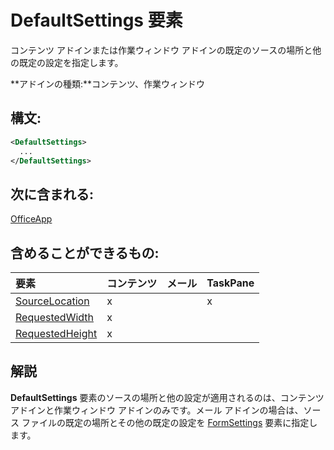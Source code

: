 
# DefaultSettings 要素
コンテンツ アドインまたは作業ウィンドウ アドインの既定のソースの場所と他の既定の設定を指定します。

 **アドインの種類:**コンテンツ、作業ウィンドウ


## 構文:


```XML
<DefaultSettings>
  ...
</DefaultSettings>
```


## 次に含まれる:

[OfficeApp](../../reference/manifest/officeapp.md)


## 含めることができるもの:



|**要素**|**コンテンツ**|**メール**|**TaskPane**|
|:-----|:-----|:-----|:-----|
|[SourceLocation](../../reference/manifest/override.md)|x||x|
|[RequestedWidth](../../reference/manifest/requestedwidth.md)|x|||
|[RequestedHeight](../../reference/manifest/requestedheight.md)|x|||

## 解説

**DefaultSettings** 要素のソースの場所と他の設定が適用されるのは、コンテンツ アドインと作業ウィンドウ アドインのみです。メール アドインの場合は、ソース ファイルの既定の場所とその他の既定の設定を [FormSettings](../../reference/manifest/formsettings.md) 要素に指定します。

